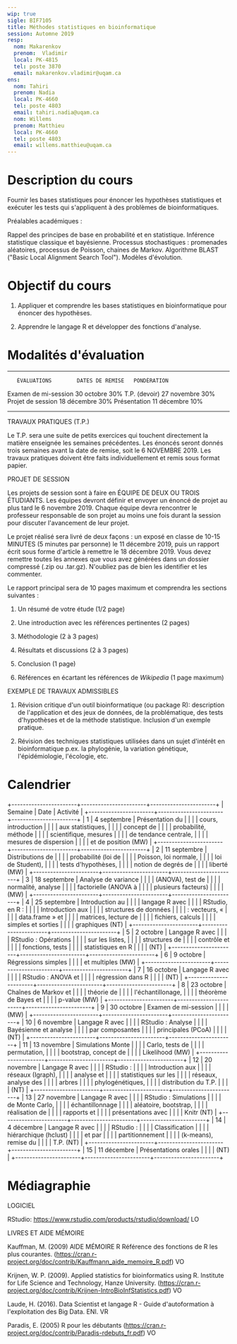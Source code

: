 ```yaml
---
wip: true
sigle: BIF7105
title: Méthodes statistiques en bioinformatique
session: Automne 2019
resp:
  nom: Makarenkov
  prenom:  Vladimir
  local: PK-4815
  tel: poste 3870
  email: makarenkov.vladimir@uqam.ca
ens:
  nom: Tahiri
  prenom: Nadia
  local: PK-4660
  tel: poste 4803
  email: tahiri.nadia@uqam.ca
  nom: Willems
  prenom: Matthieu
  local: PK-4660
  tel: poste 4803
  email: willems.matthieu@uqam.ca
---
```


# Description du cours

Fournir les bases statistiques pour énoncer les hypothèses statistiques
et exécuter les tests qui s'appliquent à des problèmes de
bioinformatiques.

Préalables académiques :

Rappel des principes de base en probabilité et en statistique. Inférence
statistique classique et bayésienne. Processus stochastiques :
promenades aléatoires, processus de Poisson, chaines de Markov.
Algorithme BLAST ("Basic Local Alignment Search Tool"). Modèles
d'évolution.


# Objectif du cours

1) Appliquer et comprendre les bases statistiques en bioinformatique
pour énoncer des hypothèses.

2) Apprendre le langage R et développer des fonctions d'analyse.


# Modalités d'évaluation

  ---------------------- ----------------- -------------
       ÉVALUATIONS        DATES DE REMISE   PONDÉRATION
   Examen de mi-session     30 octobre          30%
      T.P. (devoir)         27 novembre         30%
    Projet de session       18 décembre         30%
       Présentation         11 décembre         10%
  ---------------------- ----------------- -------------

TRAVAUX PRATIQUES (T.P.)

Le T.P. sera une suite de petits exercices qui touchent directement la
matière enseignée les semaines précédentes. Les énoncés seront
donnés trois semaines avant la date de remise, soit le 6 NOVEMBRE 2019.
Les travaux pratiques doivent être faits individuellement et remis sous
format papier.

PROJET DE SESSION

Les projets de session sont à faire en ÉQUIPE DE DEUX OU TROIS
ÉTUDIANTS. Les équipes devront définir et envoyer un énoncé de projet au
plus tard le 6 novembre 2019. Chaque équipe devra rencontrer
le professeur responsable de son projet au moins une fois durant la
session pour discuter l'avancement de leur projet.

Le projet réalisé sera livré de deux façons : un exposé en classe
de 10-15 MINUTES (5 minutes par personne) le 11 décembre 2019, puis un
rapport écrit sous forme d'article à remettre le 18 décembre 2019. Vous
devez remettre toutes les annexes que vous avez générées dans un dossier
compressé (.zip ou .tar.gz). N'oubliez pas de bien les identifier et les
commenter.

Le rapport principal sera de 10 pages maximum et comprendra les sections
suivantes :

1) Un résumé de votre étude (1/2 page)

2) Une introduction avec les références pertinentes (2 pages)

3) Méthodologie (2 à 3 pages)

4) Résultats et discussions (2 à 3 pages)

5) Conclusion (1 page)

6) Références en écartant les références de _Wikipedia_ (1 page maximum)

EXEMPLE DE TRAVAUX ADMISSIBLES

1) Révision critique d'un outil bioinformatique (ou package R):
description de l'application et des jeux de données, de la
problématique, des tests d'hypothèses et de la méthode statistique.
Inclusion d'un exemple pratique.

2) Révision des techniques statistiques utilisées dans un sujet
d'intérêt en bioinformatique p.ex. la phylogénie, la variation
génétique, l'épidémiologie, l'écologie, etc.


# Calendrier

+-----------------------+-----------------------+-----------------------+
| Semaine               | Date                  | Activité              |
+-----------------------+-----------------------+-----------------------+
| 1                     | 4 septembre           | Présentation du       |
|                       |                       | cours, introduction   |
|                       |                       | aux statistiques,     |
|                       |                       | concept de            |
|                       |                       | probabilité, méthode  |
|                       |                       | scientifique, mesures |
|                       |                       | de tendance centrale, |
|                       |                       | mesures de dispersion |
|                       |                       | et de position (MW)   |
+-----------------------+-----------------------+-----------------------+
| 2                     | 11 septembre          | Distributions de      |
|                       |                       | probabilité (loi de   |
|                       |                       | Poisson, loi normale, |
|                       |                       | loi de Student),      |
|                       |                       | tests d'hypothèses,   |
|                       |                       | notion de degrés de   |
|                       |                       | liberté (MW)          |
+-----------------------+-----------------------+-----------------------+
| 3                     | 18 septembre          | Analyse de variance   |
|                       |                       | (ANOVA), test de      |
|                       |                       | normalité, analyse    |
|                       |                       | factorielle (ANOVA à  |
|                       |                       | plusieurs facteurs)   |
|                       |                       | (MW)                  |
+-----------------------+-----------------------+-----------------------+
| 4                     | 25 septembre          | Introduction au       |
|                       |                       | langage R avec        |
|                       |                       | RStudio, en R :       |
|                       |                       | Introduction aux      |
|                       |                       | structures de données |
|                       |                       | : vecteurs, «         |
|                       |                       | data.frame » et       |
|                       |                       | matrices, lecture de  |
|                       |                       | fichiers, calculs     |
|                       |                       | simples et sorties    |
|                       |                       | graphiques (NT)       |
+-----------------------+-----------------------+-----------------------+
| 5                     | 2 octobre             | Langage R avec        |
|                       |                       | RStudio : Opérations  |
|                       |                       | sur les listes,       |
|                       |                       | structures de         |
|                       |                       | contrôle et           |
|                       |                       | fonctions, tests      |
|                       |                       | statistiques en R     |
|                       |                       | (NT)                  |
+-----------------------+-----------------------+-----------------------+
| 6                     | 9 octobre            | Régressions simples   |
|                       |                       | et multiples (MW)     |
+-----------------------+-----------------------+-----------------------+
| 7                     | 16 octobre            | Langage R avec        |
|                       |                       | RStudio : ANOVA et    |
|                       |                       | régression dans R     |
|                       |                       | (NT)                  |
+-----------------------+-----------------------+-----------------------+
| 8                     | 23 octobre            | Chaînes de Markov et  |
|                       |                       | théorie de            |
|                       |                       | l'échantillonage,     |
|                       |                       | théorème de Bayes et  |
|                       |                       | p-value (MW)          |
+-----------------------+-----------------------+-----------------------+
| 9                     | 30 octobre            | Examen de mi-session  |
|                       |                       | (MW)                  |
+-----------------------+-----------------------+-----------------------+
| 10                    | 6 novembre            | Langage R avec        |
|                       |                       | RStudio : Analyse     |
|                       |                       | Bayésienne et analyse |
|                       |                       | par composantes       |
|                       |                       | principales (PCoA)    |
|                       |                       | (NT)                  |
+-----------------------+-----------------------+-----------------------+
| 11                    | 13 novembre           | Simulations Monte     |
|                       |                       | Carlo, tests de       |
|                       |                       | permutation,          |
|                       |                       | bootstrap, concept de |
|                       |                       | Likelihood (MW)       |
+-----------------------+-----------------------+-----------------------+
| 12                    | 20 novembre           | Langage R avec        |
|                       |                       | RStudio :             |
|                       |                       | Introduction aux      |
|                       |                       | réseaux (Igraph),     |
|                       |                       | analyse et            |
|                       |                       | statistiques sur les  |
|                       |                       | réseaux, analyse des  |
|                       |                       | arbres                |
|                       |                       | phylogénétiques,      |
|                       |                       | distribution du T.P.  |
|                       |                       | (NT)                  |
+-----------------------+-----------------------+-----------------------+
| 13                    | 27 novembre           | Langage R avec        |
|                       |                       | RStudio : Simulations |
|                       |                       | de Monte Carlo,       |
|                       |                       | échantillonnage       |
|                       |                       | aléatoire, bootstrap, |
|                       |                       | réalisation de        |
|                       |                       | rapports et           |
|                       |                       | présentations avec    |
|                       |                       | Knitr (NT)            |
+-----------------------+-----------------------+-----------------------+
| 14                    | 4 décembre            | Langage R avec        |
|                       |                       | RStudio :             |
|                       |                       | Classification        |
|                       |                       | hiérarchique (hclust) |
|                       |                       | et par                |
|                       |                       | partitionnement       |
|                       |                       | (k-means), remise du  |
|                       |                       | T.P. (NT)             |
+-----------------------+-----------------------+-----------------------+
| 15                    | 11 décembre           | Présentations orales  |
|                       |                       | (NT)                  |
+-----------------------+-----------------------+-----------------------+


# Médiagraphie

LOGICIEL

RStudio: https://www.rstudio.com/products/rstudio/download/ LO

LIVRES ET AIDE MÉMOIRE

Kauffman, M. (2009) AIDE MÉMOIRE R Référence des fonctions de R les plus
courantes.
(https://cran.r-project.org/doc/contrib/Kauffmann_aide_memoire_R.pdf) VO

Krijnen, W. P. (2009). Applied statistics for bioinformatics using
R. Institute for Life Science and Technology, Hanze University.
(https://cran.r-project.org/doc/contrib/Krijnen-IntroBioInfStatistics.pdf)
VO

Laude, H. (2016). Data Scientist et langage R - Guide d'autoformation à
l'exploitation des Big Data. ENI. VR

Paradis, E. (2005) R pour les débutants
(https://cran.r-project.org/doc/contrib/Paradis-rdebuts_fr.pdf) VO
